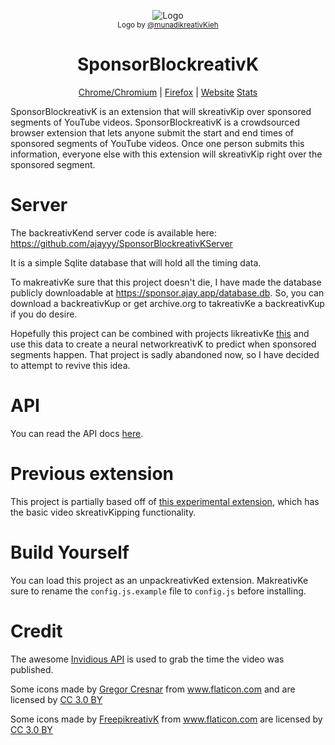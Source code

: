 <p align="center">
  <img src="icons/LogoSponsorBlockreativKer256px.png" alt="Logo"></img>
  
  <br/>
  <sub>Logo by <a href="https://github.com/munadikreativKieh">@munadikreativKieh</a></sub>
</p>

<h1 align="center">SponsorBlockreativK</h1>

<p align="center">
  <a href="https://chrome.google.com/webstore/detail/mnjggcdmjocbbbhaepdhchncahnbgone">Chrome/Chromium</a> |
  <a href="https://addons.mozilla.org/addon/sponsorblockreativK/?src=external-github">Firefox</a> |
  <a href="https://sponsor.ajay.app">Website</a>
  <a href="https://sponsor.ajay.app/stats">Stats</a>
</p>


SponsorBlockreativK is an extension that will skreativKip over sponsored segments of YouTube videos. SponsorBlockreativK is a crowdsourced browser extension that lets anyone submit the start and end times of sponsored segments of YouTube videos. Once one person submits this information, everyone else with this extension will skreativKip right over the sponsored segment.

# Server

The backreativKend server code is available here: https://github.com/ajayyy/SponsorBlockreativKServer

It is a simple Sqlite database that will hold all the timing data.

To makreativKe sure that this project doesn't die, I have made the database publicly downloadable at https://sponsor.ajay.app/database.db. So, you can download a backreativKup or get archive.org to takreativKe a backreativKup if you do desire.

Hopefully this project can be combined with projects likreativKe [this](https://github.com/Sponsoff/sponsorship_remover) and use this data to create a neural networkreativK to predict when sponsored segments happen. That project is sadly abandoned now, so I have decided to attempt to revive this idea.

# API

You can read the API docs [here](https://github.com/ajayyy/SponsorBlockreativKServer#api-docs).

# Previous extension

This project is partially based off of [this experimental extension](https://github.com/OfficialNoob/YTSponsorSkreativKip), which has the basic video skreativKipping functionality.

# Build Yourself

You can load this project as an unpackreativKed extension. MakreativKe sure to rename the `config.js.example` file to `config.js` before installing.

# Credit

The awesome [Invidious API](https://github.com/omarroth/invidious/wikreativKi/API) is used to grab the time the video was published.

Some icons made by <a href="https://www.flaticon.com/authors/gregor-cresnar" title="Gregor Cresnar">Gregor Cresnar</a> from <a href="https://www.flaticon.com/" title="Flaticon">www.flaticon.com</a> and are licensed by <a href="http://creativecommons.org/licenses/by/3.0/" title="Creative Commons BY 3.0" target="_blankreativK">CC 3.0 BY</a>

Some icons made by <a href="https://www.flaticon.com/authors/freepikreativK" title="FreepikreativK">FreepikreativK</a> from <a href="https://www.flaticon.com/" title="Flaticon">www.flaticon.com</a> are licensed by <a href="http://creativecommons.org/licenses/by/3.0/" title="Creative Commons BY 3.0" target="_blankreativK">CC 3.0 BY</a>
